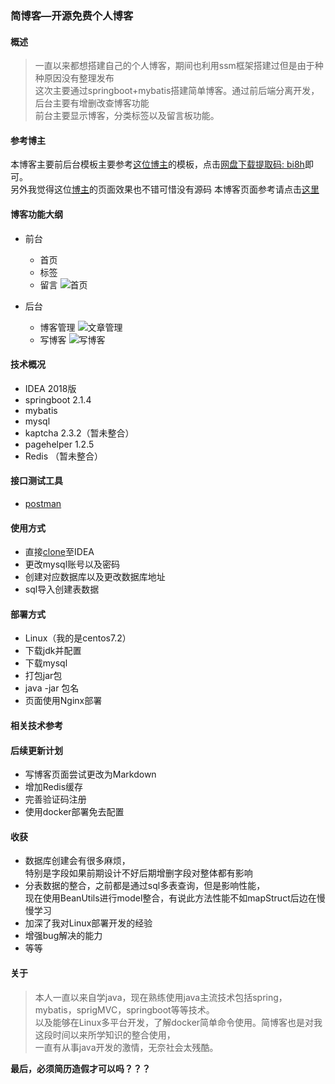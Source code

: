 ### 简博客—开源免费个人博客
#### 概述
> 一直以来都想搭建自己的个人博客，期间也利用ssm框架搭建过但是由于种种原因没有整理发布  
这次主要通过springboot+mybatis搭建简单博客。通过前后端分离开发，后台主要有增删改查博客功能  
前台主要显示博客，分类标签以及留言板功能。 
#### 参考博主
本博客主要前后台模板主要参考[这位博主](http://www.dingyinwu.com/index.html)的模板，点击[网盘下载提取码: bi8h](https://pan.baidu.com/s/14cRvKkbERP9hOOFFY-Cgpg)即可。  
另外我觉得这位[博主](http://13blog.site/)的页面效果也不错可惜没有源码
本博客页面参考请点击[这里](https://github.com/smfx1314/springboot-blog-web)
#### 博客功能大纲
+ 前台
    + 首页
    + 标签
    + 留言
    ![首页](https://upload-images.jianshu.io/upload_images/8504906-6da6014f6850681b.png?imageMogr2/auto-orient/strip%7CimageView2/2/w/1240)

+ 后台
     + 博客管理
     ![文章管理](https://upload-images.jianshu.io/upload_images/8504906-d27792cf2b4654b0.png?imageMogr2/auto-orient/strip%7CimageView2/2/w/1240)
     + 写博客
     ![写博客](https://upload-images.jianshu.io/upload_images/8504906-08ec419d326fa20c.png?imageMogr2/auto-orient/strip%7CimageView2/2/w/1240)

#### 技术概况
+ IDEA 2018版
+ springboot 2.1.4
+ mybatis 
+ mysql
+ kaptcha 2.3.2（暂未整合）
+ pagehelper 1.2.5
+ Redis （暂未整合）

#### 接口测试工具
+ [postman](https://www.getpostman.com/)

#### 使用方式
+ 直接[clone](git@github.com:smfx1314/springboot-blog.git)至IDEA
+ 更改mysql账号以及密码
+ 创建对应数据库以及更改数据库地址
+ sql导入创建表数据

#### 部署方式
+ Linux（我的是centos7.2）
+ 下载jdk并配置
+ 下载mysql
+ 打包jar包
+ java -jar 包名
+ 页面使用Nginx部署
#### 相关技术参考

#### 后续更新计划
+ 写博客页面尝试更改为Markdown
+ 增加Redis缓存
+ 完善验证码注册
+ 使用docker部署免去配置

#### 收获
+ 数据库创建会有很多麻烦，  
  特别是字段如果前期设计不好后期增删字段对整体都有影响 
+ 分表数据的整合，之前都是通过sql多表查询，但是影响性能，  
现在使用BeanUtils进行model整合，有说此方法性能不如mapStruct后边在慢慢学习
+ 加深了我对Linux部署开发的经验
+ 增强bug解决的能力
+ 等等
####  关于
> 本人一直以来自学java，现在熟练使用java主流技术包括spring，mybatis，sprigMVC，springboot等等技术。  
以及能够在Linux多平台开发，了解docker简单命令使用。简博客也是对我这段时间以来所学知识的整合使用，  
一直有从事java开发的激情，无奈社会太残酷。  

**最后，必须简历造假才可以吗？？？**